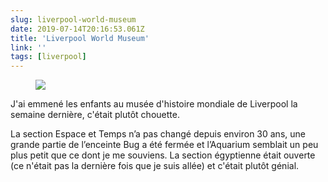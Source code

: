 ```yaml
---
slug: liverpool-world-museum
date: 2019-07-14T20:16:53.061Z
title: 'Liverpool World Museum'
link: ''
tags: [liverpool]
---
```


<figure><img src="/images/2019-07-14-liverpool-world-museum-0.jpeg"></figure>

J&#39;ai emmené les enfants au musée d&#39;histoire mondiale de Liverpool la semaine dernière, c&#39;était plutôt chouette.

La section Espace et Temps n’a pas changé depuis environ 30 ans, une grande partie de l’enceinte Bug a été fermée et l’Aquarium semblait un peu plus petit que ce dont je me souviens. La section égyptienne était ouverte (ce n&#39;était pas la dernière fois que je suis allée) et c&#39;était plutôt génial.
